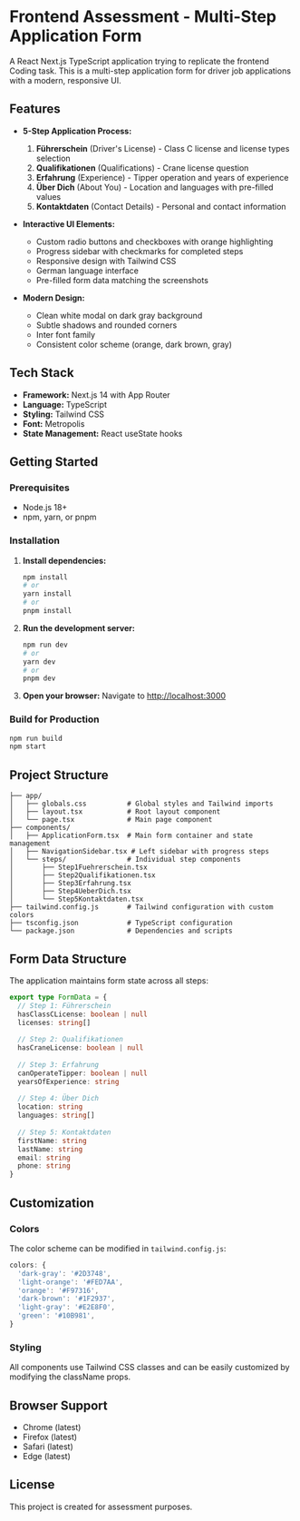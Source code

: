 # Frontend Assessment - Multi-Step Application Form

A React Next.js TypeScript application trying to replicate the frontend Coding task. This is a multi-step application form for driver job applications with a modern, responsive UI.

## Features

- **5-Step Application Process:**
  1. **Führerschein** (Driver's License) - Class C license and license types selection
  2. **Qualifikationen** (Qualifications) - Crane license question
  3. **Erfahrung** (Experience) - Tipper operation and years of experience
  4. **Über Dich** (About You) - Location and languages with pre-filled values
  5. **Kontaktdaten** (Contact Details) - Personal and contact information

- **Interactive UI Elements:**
  - Custom radio buttons and checkboxes with orange highlighting
  - Progress sidebar with checkmarks for completed steps
  - Responsive design with Tailwind CSS
  - German language interface
  - Pre-filled form data matching the screenshots

- **Modern Design:**
  - Clean white modal on dark gray background
  - Subtle shadows and rounded corners
  - Inter font family
  - Consistent color scheme (orange, dark brown, gray)

## Tech Stack

- **Framework:** Next.js 14 with App Router
- **Language:** TypeScript
- **Styling:** Tailwind CSS
- **Font:** Metropolis
- **State Management:** React useState hooks

## Getting Started

### Prerequisites

- Node.js 18+ 
- npm, yarn, or pnpm

### Installation

1. **Install dependencies:**
   ```bash
   npm install
   # or
   yarn install
   # or
   pnpm install
   ```

2. **Run the development server:**
   ```bash
   npm run dev
   # or
   yarn dev
   # or
   pnpm dev
   ```

3. **Open your browser:**
   Navigate to [http://localhost:3000](http://localhost:3000)

### Build for Production

```bash
npm run build
npm start
```

## Project Structure

```
├── app/
│   ├── globals.css          # Global styles and Tailwind imports
│   ├── layout.tsx           # Root layout component
│   └── page.tsx             # Main page component
├── components/
│   ├── ApplicationForm.tsx  # Main form container and state management
│   ├── NavigationSidebar.tsx # Left sidebar with progress steps
│   └── steps/               # Individual step components
│       ├── Step1Fuehrerschein.tsx
│       ├── Step2Qualifikationen.tsx
│       ├── Step3Erfahrung.tsx
│       ├── Step4UeberDich.tsx
│       └── Step5Kontaktdaten.tsx
├── tailwind.config.js       # Tailwind configuration with custom colors
├── tsconfig.json            # TypeScript configuration
└── package.json             # Dependencies and scripts
```

## Form Data Structure

The application maintains form state across all steps:

```typescript
export type FormData = {
  // Step 1: Führerschein
  hasClassCLicense: boolean | null
  licenses: string[]
  
  // Step 2: Qualifikationen
  hasCraneLicense: boolean | null
  
  // Step 3: Erfahrung
  canOperateTipper: boolean | null
  yearsOfExperience: string
  
  // Step 4: Über Dich
  location: string
  languages: string[]
  
  // Step 5: Kontaktdaten
  firstName: string
  lastName: string
  email: string
  phone: string
}
```

## Customization

### Colors
The color scheme can be modified in `tailwind.config.js`:

```javascript
colors: {
  'dark-gray': '#2D3748',
  'light-orange': '#FED7AA',
  'orange': '#F97316',
  'dark-brown': '#1F2937',
  'light-gray': '#E2E8F0',
  'green': '#10B981',
}
```

### Styling
All components use Tailwind CSS classes and can be easily customized by modifying the className props.

## Browser Support

- Chrome (latest)
- Firefox (latest)
- Safari (latest)
- Edge (latest)

## License

This project is created for assessment purposes. 
